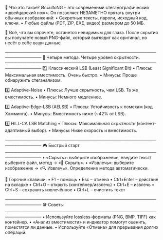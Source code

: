 
📌 Что это такое?
ØccultoNG – это современный стеганографический «швейцарский нож».
Он позволяет НЕЗАМЕТНО прятать внутри обычных изображений:
• Секретные тексты, пароли, исходный код, ключи.
• Любые файлы (PDF, ZIP, EXE, видео) размером до 50 МБ.

🔐 Всё, что вы спрячете, останется невидимым для глаза. После скрытия
вы получаете новый PNG-файл, который выглядит как оригинал, но несёт
в себе ваши данные.

──────────────────────────────────────────────────────────────
🧩 Четыре метода. Четыре уровня скрытности.
──────────────────────────────────────────────────────────────
1️⃣ Классический LSB (Least Significant Bit)
   • Плюсы: Максимальная вместимость. Очень быстро.
   • Минусы: Проще обнаружить стеганализом.

2️⃣ Adaptive-Noise
   • Плюсы: Лучше скрытность, чем LSB. Та же вместимость.
   • Минусы: Немного медленнее.

3️⃣ Adaptive-Edge-LSB (AELSB)
   • Плюсы: Устойчивость к помехам (код Хэмминга).
   • Минусы: Вместимость ниже (~42% от LSB).

4️⃣ HILL-CA LSB Matching
   • Плюсы: Максимальная скрытность (контент-адаптивный выбор).
   • Минусы: Ниже скорость и вместимость.

──────────────────────────────────────────────────────────────
🎮 Быстрый старт
──────────────────────────────────────────────────────────────
• «Скрыть»: выберите изображение, введите текст/выберите файл, метод → «🔐 Скрыть».
• «Извлечь»: выберите изображение → «🔍 Извлечь». Определение метода автоматически.

🔹 Горячие клавиши:
• F1 – помощь • Esc – отмена • Ctrl+Enter – действие на вкладке
• Ctrl+O – открыть (контейнер/извлечь) • Ctrl+E – извлечь • Ctrl+S – сохранить извлечённое • Ctrl+L – очистить текст

──────────────────────────────────────────────────────────────
🛠️ Советы
──────────────────────────────────────────────────────────────
• Используйте lossless-форматы (PNG, BMP, TIFF) как контейнер.
• «Анализ вместимости» и индикатор помогут оценить, поместятся ли данные.
• Используйте «Отмена» для прерывания долгих операций.
